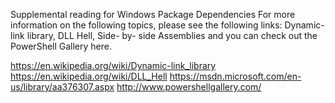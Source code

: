 Supplemental reading for Windows Package Dependencies
For more information on the following topics, please see the following links:  Dynamic- link library, DLL Hell,  Side- by- side Assemblies and you can check out the PowerShell Gallery here.

https://en.wikipedia.org/wiki/Dynamic-link_library
https://en.wikipedia.org/wiki/DLL_Hell
https://msdn.microsoft.com/en-us/library/aa376307.aspx
http://www.powershellgallery.com/